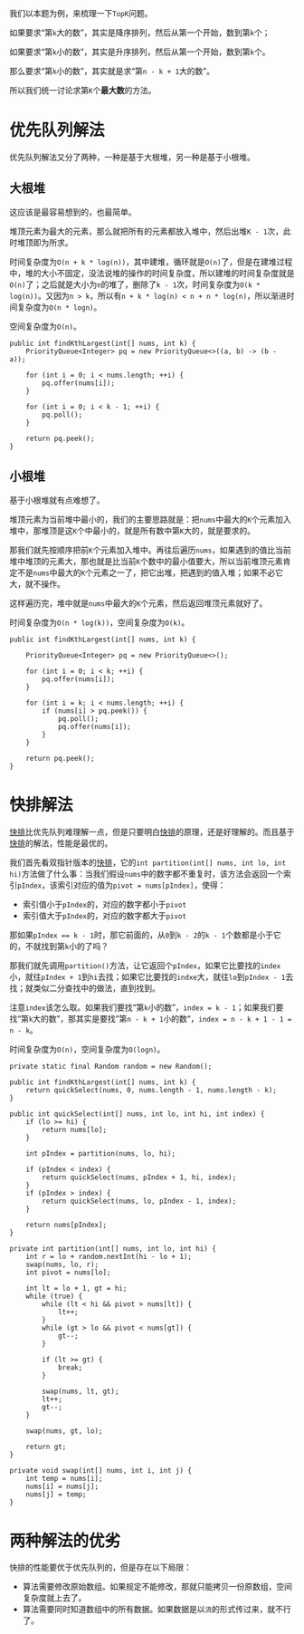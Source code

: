 我们以本题为例，来梳理一下`TopK`问题。

如果要求“第`k`大的数”，其实是降序排列，然后从第一个开始，数到第`k`个；

如果要求“第`k`小的数”，其实是升序排列，然后从第一个开始，数到第`k`个。

那么要求“第`k`小的数”，其实就是求“第`n - k + 1`大的数”。

所以我们统一讨论求第`K`个**最大数**的方法。

# 优先队列解法

优先队列解法又分了两种，一种是基于大根堆，另一种是基于小根堆。

## 大根堆

这应该是最容易想到的，也最简单。

堆顶元素为最大的元素，那么就把所有的元素都放入堆中，然后出堆`K - 1`次，此时堆顶即为所求。

时间复杂度为`O(n + k * log(n))`，其中建堆，循环就是`O(n)`了，但是在建堆过程中，堆的大小不固定，没法说堆的操作的时间复杂度，所以建堆的时间复杂度就是`O(n)`了；之后就是大小为`n`的堆了，删除了`k - 1`次，时间复杂度为`O(k * log(n))`。又因为`n > k`，所以有`n + k * log(n) < n + n * log(n)`，所以渐进时间复杂度为`O(n * logn)`。

空间复杂度为`O(n)`。

```
public int findKthLargest(int[] nums, int k) {
    PriorityQueue<Integer> pq = new PriorityQueue<>((a, b) -> (b - a));

    for (int i = 0; i < nums.length; ++i) {
        pq.offer(nums[i]);
    }

    for (int i = 0; i < k - 1; ++i) {
        pq.poll();
    }

    return pq.peek();
}
```

## 小根堆

基于小根堆就有点难想了。

堆顶元素为当前堆中最小的，我们的主要思路就是：把`nums`中最大的`K`个元素加入堆中，那堆顶是这`K`个中最小的，就是所有数中第`K`大的，就是要求的。

那我们就先按顺序把前`K`个元素加入堆中。再往后遍历`nums`，如果遇到的值比当前堆中堆顶的元素大，那也就是比当前`K`个数中的最小值要大，所以当前堆顶元素肯定不是`nums`中最大的`K`个元素之一了，把它出堆，把遇到的值入堆；如果不必它大，就不操作。

这样遍历完，堆中就是`nums`中最大的`K`个元素，然后返回堆顶元素就好了。

时间复杂度为`O(n * log(k))`，空间复杂度为`O(k)`。

```
public int findKthLargest(int[] nums, int k) {
    
    PriorityQueue<Integer> pq = new PriorityQueue<>();
    
    for (int i = 0; i < k; ++i) {
        pq.offer(nums[i]);
    }
    
    for (int i = k; i < nums.length; ++i) {
        if (nums[i] > pq.peek()) {
            pq.poll();
            pq.offer(nums[i]);
        }
    }
    
    return pq.peek();
}
```

# 快排解法

[快排](https://github.com/HUST-WZY/AlgsWithRiceWine/blob/main/Sort/QuickSort/快排.md)比优先队列难理解一点，但是只要明白[快排](https://github.com/HUST-WZY/AlgsWithRiceWine/blob/main/Sort/QuickSort/快排.md)的原理，还是好理解的。而且基于[快排](https://github.com/HUST-WZY/AlgsWithRiceWine/blob/main/Sort/QuickSort/快排.md)的解法，性能是最优的。

我们首先看双指针版本的[快排](https://github.com/HUST-WZY/AlgsWithRiceWine/blob/main/Sort/QuickSort/快排.md)，它的`int partition(int[] nums, int lo, int hi)`方法做了什么事：当我们假设`nums`中的数字都不重复时，该方法会返回一个索引`pIndex`，该索引对应的值为`pivot = nums[pIndex]`，使得：

- 索引值小于`pIndex`的，对应的数字都小于`pivot`
- 索引值大于`pIndex`的，对应的数字都大于`pivot`

那如果`pIndex == k - 1`时，那它前面的，从`0`到`k - 2`的`k - 1`个数都是小于它的，不就找到第`k`小的了吗？

那我们就先调用`partition()`方法，让它返回个`pIndex`，如果它比要找的`index`小，就往`pIndex + 1`到`hi`去找；如果它比要找的`indxe`大，就往`lo`到`pIndex - 1`去找；就类似二分查找中的做法，直到找到。

注意`index`该怎么取。如果我们要找“第`k`小的数”，`index = k - 1`；如果我们要找“第`k`大的数”，那其实是要找”第`n - k + 1`小的数“，`index = n - k + 1 - 1 = n - k`。

时间复杂度为`O(n)`，空间复杂度为`O(logn)`。

```
private static final Random random = new Random();

public int findKthLargest(int[] nums, int k) {
    return quickSelect(nums, 0, nums.length - 1, nums.length - k);
}

public int quickSelect(int[] nums, int lo, int hi, int index) {
    if (lo >= hi) {
        return nums[lo];
    }

    int pIndex = partition(nums, lo, hi);
    
    if (pIndex < index) {
        return quickSelect(nums, pIndex + 1, hi, index);
    }
    if (pIndex > index) {
        return quickSelect(nums, lo, pIndex - 1, index);
    }
    
    return nums[pIndex];
}

private int partition(int[] nums, int lo, int hi) {
    int r = lo + random.nextInt(hi - lo + 1);
    swap(nums, lo, r);
    int pivot = nums[lo];
    
    int lt = lo + 1, gt = hi;
    while (true) {
        while (lt < hi && pivot > nums[lt]) {
            lt++;
        }
        while (gt > lo && pivot < nums[gt]) {
            gt--;
        }
        
        if (lt >= gt) {
            break;
        }
        
        swap(nums, lt, gt);
        lt++;
        gt--;
    }
    
    swap(nums, gt, lo);
    
    return gt;
}

private void swap(int[] nums, int i, int j) {
    int temp = nums[i];
    nums[i] = nums[j];
    nums[j] = temp;
}
```

# 两种解法的优劣

快排的性能要优于优先队列的，但是存在以下局限：

- 算法需要修改原始数组。如果规定不能修改，那就只能拷贝一份原数组，空间复杂度就上去了。
- 算法需要同时知道数组中的所有数据。如果数据是以`流`的形式传过来，就不行了。


